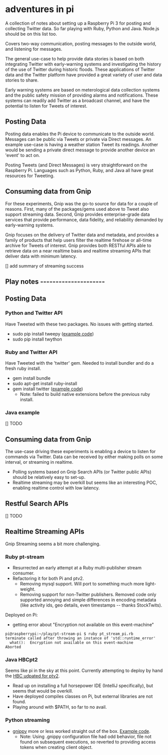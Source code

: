 # adventures in pi

A collection of notes about setting up a Raspberry Pi 3 for posting and collecting Twitter data. So far playing with Ruby, Python and Java. Node.js should be on this list too. 

Covers two-way communication, posting messages to the outside world, and listening for messages. 

The general use-case to help provide data stories is based on both integrating Twitter with early-warning systems and investigating the history of the use of Twitter during historic floods. These applications of Twitter data and the Twitter platform have provided a great variety of user and data stories to share.

Early warning systems are based on meterological data collection systems and the public safety mission of providing alarms and notifications. These systems can readily add Twitter as a broadcast channel, and have the potential to listen for Tweets of interest. 


## Posting Data

Posting data enables the Pi device to communicate to the outside world. Messages can be public via Tweets or private via Direct messages. An example use-case is having a weather station Tweet its readings. Another would be sending a private direct message to provide another device an 'event' to act on. 

Posting Tweets (and Direct Messages) is very straightforward on the Raspberry Pi. Languages such as Python, Ruby, and Java all have great resources for Tweeting. 

## Consuming data from Gnip

For these experiments, Gnip was the go-to source for data for a couple of reasons. First, many of the packages/gems used above to Tweet also support streaming data. Second, Gnip provides enterprise-grade data services that provide performance, data fidelity, and reliability demanded by early-warning systems.

Gnip focuses on the delivery of Twitter data and metadata, and provides a family of products that help users filter the realtime firehose or all-time archive for Tweets of interest. Gnip provides both RESTful APIs able to retrieve data on a near realtime basis and realtime streaming APIs that deliver data with minimum latency. 

[] add summary of streaming success


## Play notes ---------------------


## Posting Data 

### Python and Twitter API

Have Tweeted with these two packages. No issues with getting started.

+ sudo pip install tweepy ([example code](https://github.com/jimmoffitt/pi-adventures/blob/master/post_tweet.py))
+ sudo pip install twython

### Ruby and Twitter API

Have Tweeted with the 'twitter' gem. Needed to install bundler and do a fresh ruby install. 

+ gem install bundle
+ sudo apt-get install ruby-install
+ gem install twitter ([example code](https://github.com/jimmoffitt/pi-adventures/blob/master/post_tweet.rb))  
   + Note: failed to build native extensions before the previous ruby install.

### Java example

[] TODO


## Consuming data from Gnip

The use-case driving these experiments is enabling a device to listen for commands via Twitter. Data can be received by either making polls on some interval, or streaming in realtime.

+ Polling systems based on Gnip Search APIs (or Twitter public APIs) should be relatively easy to set-up.
+ Realtime streaming may be overkill but seems like an interesting POC, enabling realtime control with low latency.

## Restful Search APIs

[] TODO

## Realtime Streaming APIs

Gnip Streaming seems a bit more challenging.

### Ruby pt-stream

+ Resurrected an early attempt at a Ruby multi-publisher stream consumer.
+ Refactoring it for both Pi and ptv2.
   + Removing mysql support. Will port to something much more light-weight.
   + Removing support for non-Twitter publishers. Removed code only supported annoying and simple differences in encoding metadata (like activity ids, geo details, even timestamps -- thanks StockTwits).

Deployed on Pi:
+ getting error about "Encryption not available on this event-machine"

```
pi@raspberrypi:~/play/pt-stream-pi $ ruby pt_stream_pi.rb
terminate called after throwing an instance of 'std::runtime_error'
  what():  Encryption not available on this event-machine
Aborted
```
   

### Java HBCpt2

Seems like pi in the sky at this point. Currently attempting to deploy by hand the [HBC udpated for ptv2](https://github.com/jimmoffitt/hbc).

+ Read up on installing a full horsepower IDE (IntelliJ specifically), but seems that would be overkill. 
+ Have deployed compiles classes on Pi, but external libraries are not found.
+ Playing around with $PATH, so far to no avail. 


### Python streaming

+ [gnippy](https://pypi.python.org/pypi/gnippy) more or less worked straight out of the box. [Example code](https://github.com/jimmoffitt/pi-adventures/blob/master/gnippy_stream.py).
    + Note: Using .gnippy configuration file had odd behavior, file not found on subsequent executions, so reverted to providing access tokens when creating client object.
